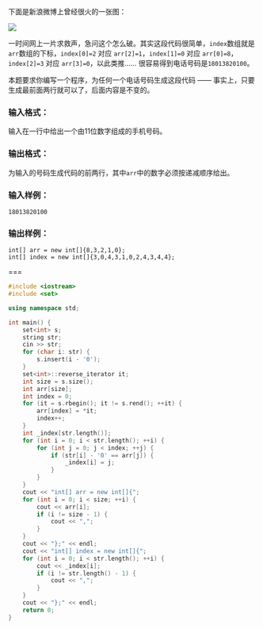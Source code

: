 下面是新浪微博上曾经很火的一张图：

![](https://images.ptausercontent.com/187)

一时间网上一片求救声，急问这个怎么破。其实这段代码很简单，`index`数组就是`arr`数组的下标，`index[0]=2` 对应 `arr[2]=1`，`index[1]=0` 对应 `arr[0]=8`，`index[2]=3` 对应 `arr[3]=0`，以此类推…… 很容易得到电话号码是`18013820100`。

本题要求你编写一个程序，为任何一个电话号码生成这段代码 —— 事实上，只要生成最前面两行就可以了，后面内容是不变的。

### 输入格式：

输入在一行中给出一个由11位数字组成的手机号码。

### 输出格式：

为输入的号码生成代码的前两行，其中`arr`中的数字必须按递减顺序给出。

### 输入样例：

```in
18013820100
```

### 输出样例：

```out
int[] arr = new int[]{8,3,2,1,0};
int[] index = new int[]{3,0,4,3,1,0,2,4,3,4,4};
```

===

```Cpp
#include <iostream>
#include <set>

using namespace std;

int main() {
    set<int> s;
    string str;
    cin >> str;
    for (char i: str) {
        s.insert(i - '0');
    }
    set<int>::reverse_iterator it;
    int size = s.size();
    int arr[size];
    int index = 0;
    for (it = s.rbegin(); it != s.rend(); ++it) {
        arr[index] = *it;
        index++;
    }
    int _index[str.length()];
    for (int i = 0; i < str.length(); ++i) {
        for (int j = 0; j < index; ++j) {
            if (str[i] - '0' == arr[j]) {
                _index[i] = j;
            }
        }
    }
    cout << "int[] arr = new int[]{";
    for (int i = 0; i < size; ++i) {
        cout << arr[i];
        if (i != size - 1) {
            cout << ",";
        }
    }
    cout << "};" << endl;
    cout << "int[] index = new int[]{";
    for (int i = 0; i < str.length(); ++i) {
        cout << _index[i];
        if (i != str.length() - 1) {
            cout << ",";
        }
    }
    cout << "};" << endl;
    return 0;
}
```